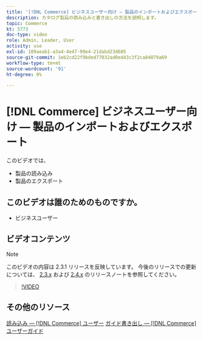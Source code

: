 ```yaml
---
title: '[!DNL Commerce] ビジネスユーザー向け — 製品のインポートおよびエクスポート'
description: カタログ製品の読み込みと書き出しの方法を説明します。
topic: Commerce
kt: 5773
doc-type: video
role: Admin, Leader, User
activity: use
exl-id: 109aeab1-a3a4-4e47-99e4-21dabd23d605
source-git-commit: 1eb2cd22f9bded77032ad0ed43c3f2ca84879a69
workflow-type: tm+mt
source-wordcount: '91'
ht-degree: 0%

---
```


# [!DNL Commerce] ビジネスユーザー向け — 製品のインポートおよびエクスポート

このビデオでは、

- 製品の読み込み
- 製品のエクスポート

## このビデオは誰のためのものですか。

- ビジネスユーザー

## ビデオコンテンツ

>[!NOTE]
>
>このビデオの内容は 2.3.1 リリースを反映しています。 今後のリリースでの更新については、 [ 2.3.x](https://devdocs.magento.com/guides/v2.3/release-notes/bk-release-notes.html) および [ 2.4.x](https://devdocs.magento.com/guides/v2.4/release-notes/bk-release-notes.html) のリリースノートを参照してください。

>[!VIDEO](https://video.tv.adobe.com/v/35958?quality=12&learn=on)

## その他のリソース

[読み込み —  [!DNL Commerce] ユーザー](https://docs.magento.com/user-guide/system/data-import.html)
[ガイド書き出し —  [!DNL Commerce] ユーザーガイド](https://docs.magento.com/user-guide/system/data-export.html)
